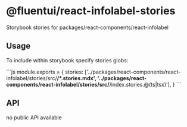 # @fluentui/react-infolabel-stories

Storybook stories for packages/react-components/react-infolabel

## Usage

To include within storybook specify stories globs:

\`\`\`js
module.exports = {
stories: ['../packages/react-components/react-infolabel/stories/src/**/*.stories.mdx', '../packages/react-components/react-infolabel/stories/src/**/index.stories.@(ts|tsx)'],
}
\`\`\`

## API

no public API available
